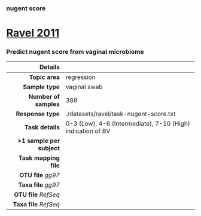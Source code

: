 ### nugent score
# [Ravel 2011]( ../docs/ravel.html )
### Predict nugent score from vaginal microbiome

| Details                   |                                                           |
| ------------------------: |-----------------------------------------------------------|
| **Topic area**                | regression                                                |
| **Sample type**               | vaginal swab                                         |
| **Number of samples**         | 388                                         |
| **Response type**             | ./datasets/ravel/task-nugent-score.txt                                           |
| **Task details**              | 0-3 (Low), 4-6 (Intermediate), 7-10 (High) indication of BV                                  |
| **>1 sample per subject**     |                                         |
| **Task mapping file**         | [](.)                                 |
| **OTU file** *gg97*           | [](.)                             |
| **Taxa file** *gg97*          | [](.)                          |
| **OTU file** *RefSeq*         | [](.)                    |
| **Taxa file** *RefSeq*        | [](.)                  |